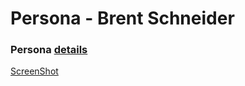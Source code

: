 
# Persona - Brent Schneider

### Persona [details](https://github.com/brentschneider/persona/wiki)

[ScreenShot](https://github.com/brentschneider/persona/blob/master/Brent-Schneider-Persona.jpg)
